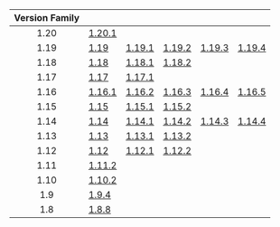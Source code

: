 | Version Family | | | | | |
|:---:|---|---|---|---|---|
| 1.20 | [1.20.1](https://github.com/BaldGang/spigot-build/releases/download/20230907/spigot-1.20.1.jar) | | | | |
| 1.19 | [1.19](https://github.com/BaldGang/spigot-build/releases/download/20230907/spigot-1.19.jar) | [1.19.1](https://github.com/BaldGang/spigot-build/releases/download/20230907/spigot-1.19.1.jar) | [1.19.2](https://github.com/BaldGang/spigot-build/releases/download/20230907/spigot-1.19.2.jar) | [1.19.3](https://github.com/BaldGang/spigot-build/releases/download/20230907/spigot-1.19.3.jar) | [1.19.4](https://github.com/BaldGang/spigot-build/releases/download/20230907/spigot-1.19.4.jar) |
| 1.18 | [1.18](https://github.com/BaldGang/spigot-build/releases/download/20230907/spigot-1.18.jar) | [1.18.1](https://github.com/BaldGang/spigot-build/releases/download/20230907/spigot-1.18.1.jar) | [1.18.2](https://github.com/BaldGang/spigot-build/releases/download/20230907/spigot-1.18.2.jar) | | |
| 1.17 | [1.17](https://github.com/BaldGang/spigot-build/releases/download/20230907/spigot-1.17.jar) | [1.17.1](https://github.com/BaldGang/spigot-build/releases/download/20230907/spigot-1.17.1.jar) | | | |
| 1.16 | [1.16.1](https://github.com/BaldGang/spigot-build/releases/download/20230907/spigot-1.16.1.jar) | [1.16.2](https://github.com/BaldGang/spigot-build/releases/download/20230907/spigot-1.16.2.jar) | [1.16.3](https://github.com/BaldGang/spigot-build/releases/download/20230907/spigot-1.16.3.jar) | [1.16.4](https://github.com/BaldGang/spigot-build/releases/download/20230907/spigot-1.16.4.jar) | [1.16.5](https://github.com/BaldGang/spigot-build/releases/download/20230907/spigot-1.16.5.jar) |
| 1.15 | [1.15](https://github.com/BaldGang/spigot-build/releases/download/20230907/spigot-1.15.jar) | [1.15.1](https://github.com/BaldGang/spigot-build/releases/download/20230907/spigot-1.15.1.jar) | [1.15.2](https://github.com/BaldGang/spigot-build/releases/download/20230907/spigot-1.15.2.jar) | | |
| 1.14 | [1.14](https://github.com/BaldGang/spigot-build/releases/download/20230907/spigot-1.14.jar) | [1.14.1](https://github.com/BaldGang/spigot-build/releases/download/20230907/spigot-1.14.1.jar) | [1.14.2](https://github.com/BaldGang/spigot-build/releases/download/20230907/spigot-1.14.2.jar) | [1.14.3](https://github.com/BaldGang/spigot-build/releases/download/20230907/spigot-1.14.3.jar) | [1.14.4](https://github.com/BaldGang/spigot-build/releases/download/20230907/spigot-1.14.4.jar) |
| 1.13 | [1.13](https://github.com/BaldGang/spigot-build/releases/download/20230907/spigot-1.13.jar) | [1.13.1](https://github.com/BaldGang/spigot-build/releases/download/20230907/spigot-1.13.1.jar) | [1.13.2](https://github.com/BaldGang/spigot-build/releases/download/20230907/spigot-1.13.2.jar) | | |
| 1.12 | [1.12](https://github.com/BaldGang/spigot-build/releases/download/20230907/spigot-1.12.jar) | [1.12.1](https://github.com/BaldGang/spigot-build/releases/download/20230907/spigot-1.12.1.jar) | [1.12.2](https://github.com/BaldGang/spigot-build/releases/download/20230907/spigot-1.12.2.jar) | | |
| 1.11 | [1.11.2](https://github.com/BaldGang/spigot-build/releases/download/20230907/spigot-1.11.2.jar) | | | | |
| 1.10 | [1.10.2](https://github.com/BaldGang/spigot-build/releases/download/20230907/spigot-1.10.2.jar) | | | | |
| 1.9 | [1.9.4](https://github.com/BaldGang/spigot-build/releases/download/20230907/spigot-1.9.4.jar) | | | | |
| 1.8 | [1.8.8](https://github.com/BaldGang/spigot-build/releases/download/20230907/spigot-1.8.8.jar) | | | | |
